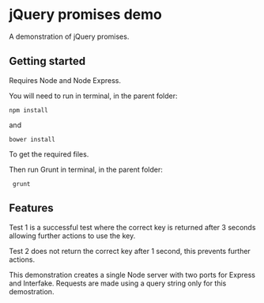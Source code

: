 # jQuery promises demo

A demonstration of jQuery promises.

## Getting started

Requires Node and Node Express.

You will need to run in terminal, in the parent folder:

	npm install
	
and

	bower install
	
To get the required files.

Then run Grunt in terminal, in the parent folder:

	 grunt

## Features	

Test 1 is a successful test where the correct key is returned after 3 seconds allowing further actions to use the key.

Test 2 does not return the correct key after 1 second, this prevents further actions.

This demonstration creates a single Node server with two ports for Express and Interfake. Requests are made using a query string only for this demostration.